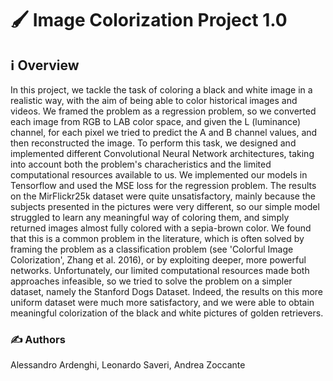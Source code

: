 # 🖌 Image Colorization Project 1.0

## ℹ️ Overview

In this project, we tackle the task of coloring a black and white image in a realistic way, with the aim of being able to color historical images and videos. We framed the problem as a regression problem, so we converted each image from RGB to LAB color space, and given the L (luminance) channel, for each pixel we tried to predict the A and B channel values, and then reconstructed the image. 
To perform this task, we designed and implemented different Convolutional Neural Network architectures, taking into account both the problem's characheristics and the limited computational resources available to us. We implemented our models in Tensorflow and used the MSE loss for the regression problem.
The results on the MirFlickr25k dataset were quite unsatisfactory, mainly because the subjects presented in the pictures were very different, so our simple model struggled to learn any meaningful way of coloring them, and simply returned images almost fully colored with a sepia-brown color. We found that this is a common problem in the literature, which is often solved by framing the problem as a classification problem (see 'Colorful Image Colorization', Zhang et al. 2016), or by exploiting deeper, more powerful networks. Unfortunately, our limited computational resources made both approaches infeasible, so we tried to solve the problem on a simpler dataset, namely the Stanford Dogs Dataset.
Indeed, the results on this more uniform dataset were much more satisfactory, and we were able to obtain meaningful colorization of the black and white pictures of golden retrievers.


### ✍️ Authors

Alessandro Ardenghi, Leonardo Saveri, Andrea Zoccante



